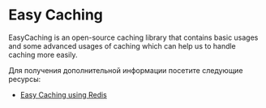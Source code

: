 # Easy Caching

EasyCaching is an open-source caching library that contains basic usages and some advanced usages of caching which can help us to handle caching more easily.

Для получения дополнительной информации посетите следующие ресурсы:

- [Easy Caching using Redis](https://easycaching.readthedocs.io/en/latest/Redis/)

